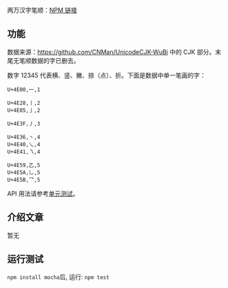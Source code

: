 两万汉字笔顺：[NPM 链接](https://www.npmjs.com/package/chinese-character-strokes)

## 功能

数据来源：https://github.com/CNMan/UnicodeCJK-WuBi 中的 CJK 部分。末尾无笔顺数据的字已删去。

数字 12345 代表横、竖、撇、捺（点）、折。下面是数据中单一笔画的字：
```
U+4E00,一,1

U+4E28,丨,2
U+4E85,亅,2

U+4E3F,丿,3

U+4E36,丶,4
U+4E40,乀,4
U+4E41,乁,4

U+4E59,乙,5
U+4E5A,乚,5
U+4E5B,乛,5
```

API 用法请参考[单元测试](https://github.com/program-in-chinese/npm-chinese-character-strokes/tree/master/test)。

## 介绍文章

暂无

## 运行测试

`npm install mocha`后, 运行: `npm test`

